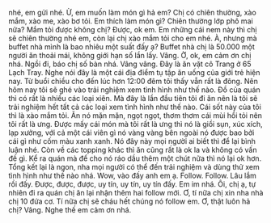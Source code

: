 nhé, em gửi nhé. Ừ, em muốn làm món gì hả em? Chị có chiên thường, xào mắm, xào me, xào bơ tỏi. Em thích làm món gì? Chiên thường lớp phô mai nữa? Mắm tỏi được không chị? Được, ok em. Em những cái nem này thì chị sẽ chiên thường nhé em, còn lại chị xào mắm tỏi cho em nhé. À, nhưng mà buffet nhà mình là bao nhiêu một suất đấy ạ? Buffet nhà chị là 50.000 một người ăn thoải mái, không giới hạn số lần lấy. Vâng. Ờ, ok, em cảm ơn chị nhá. Ngồi đi, báo chị số bàn nhá. Vâng vâng. Đây là ăn vặt cô Trang ở 65 Lạch Tray. Nghe nói đây là một cái địa điểm tụ tập ăn uống của giới trẻ hiện nay. Từ buổi chiều cho đến lúc hơn 12:00 đêm tôi thấy vẫn rất là đông. Nên hôm nay tôi sẽ ghé vào trải nghiệm xem tình hình như thế nào. Đồ của quán thì có rất là nhiều các loại xiên. Mà đây là lần đầu tiên tôi đi ăn nên là tôi sẽ trải nghiệm hết tất cả các loại xem tình hình như thế nào. Cái sốt này của tôi thì là xào mắm tỏi. Ăn nó mặn mặn, ngọt ngọt, thơm thơm cái mùi hổi tỏi nên tôi rất là ưng. Được mấy cái món mà tôi rất là ưng thì nó là giồi sụn, xúc xích, lạp xưởng, với cả một cái viên gì nó vàng vàng bên ngoài nó được bao bởi cái gì như cốm màu xanh xanh. Nó đây này mọi người ai biết thì để lại bình luận nhé. Còn về các topping khác thì ăn cũng rất là ok la và không có vấn đề gì. Kể ra quán mà để cho nó ráo dầu thêm một chút nữa thì nó lại ok hơn. Tổng kết lại là ngon, nha mọi người có thể đến trải nghiệm và dùng thử xem tình hình như thế nào nhá. Wow, vào đấy anh em ạ. Follow. Follow. Lâu lắm rồi đấy. Được, được, được, uy tín, uy tín, uy tín đấy. Em im nhá. Ôi, chị ạ, tự nhiên đi ra quán chị ăn lại nhận thêm hai follow mới. Ơ, tí nữa chị xin nha nhà chị 10 đứa cơ. Tí nữa chị sẽ cháu hết chúng nó follow em. Ơ, thật luôn hả chị? Vâng. Nghe thế em cảm ơn nhá.